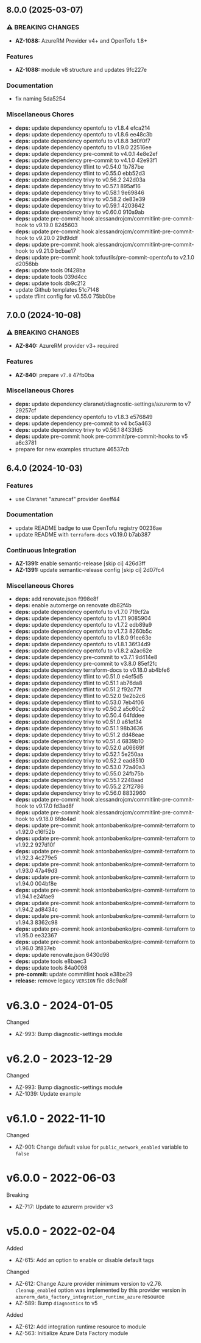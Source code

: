 ## 8.0.0 (2025-03-07)

### ⚠ BREAKING CHANGES

* **AZ-1088:** AzureRM Provider v4+ and OpenTofu 1.8+

### Features

* **AZ-1088:** module v8 structure and updates 9fc227e

### Documentation

* fix naming 5da5254

### Miscellaneous Chores

* **deps:** update dependency opentofu to v1.8.4 efca214
* **deps:** update dependency opentofu to v1.8.6 ee48c3b
* **deps:** update dependency opentofu to v1.8.8 3d0f0f7
* **deps:** update dependency opentofu to v1.9.0 22516ee
* **deps:** update dependency pre-commit to v4.0.1 4e8e2ef
* **deps:** update dependency pre-commit to v4.1.0 42e93f1
* **deps:** update dependency tflint to v0.54.0 1b787be
* **deps:** update dependency tflint to v0.55.0 ebb52d3
* **deps:** update dependency trivy to v0.56.2 242d03a
* **deps:** update dependency trivy to v0.57.1 895af16
* **deps:** update dependency trivy to v0.58.1 9e69846
* **deps:** update dependency trivy to v0.58.2 de83e39
* **deps:** update dependency trivy to v0.59.1 4203642
* **deps:** update dependency trivy to v0.60.0 910a9ab
* **deps:** update pre-commit hook alessandrojcm/commitlint-pre-commit-hook to v9.19.0 8245603
* **deps:** update pre-commit hook alessandrojcm/commitlint-pre-commit-hook to v9.20.0 29d9ddf
* **deps:** update pre-commit hook alessandrojcm/commitlint-pre-commit-hook to v9.21.0 bcbae17
* **deps:** update pre-commit hook tofuutils/pre-commit-opentofu to v2.1.0 d2056bb
* **deps:** update tools 0f428ba
* **deps:** update tools 039d4cc
* **deps:** update tools db9c212
* update Github templates 51c7148
* update tflint config for v0.55.0 75bb0be

## 7.0.0 (2024-10-08)

### ⚠ BREAKING CHANGES

* **AZ-840:** AzureRM provider v3+ required

### Features

* **AZ-840:** prepare `v7.0` 47fb0ba

### Miscellaneous Chores

* **deps:** update dependency claranet/diagnostic-settings/azurerm to v7 29257cf
* **deps:** update dependency opentofu to v1.8.3 e576849
* **deps:** update dependency pre-commit to v4 bc5a463
* **deps:** update dependency trivy to v0.56.1 8433fd5
* **deps:** update pre-commit hook pre-commit/pre-commit-hooks to v5 a6c3781
* prepare for new examples structure 46537cb

## 6.4.0 (2024-10-03)

### Features

* use Claranet "azurecaf" provider 4eeff44

### Documentation

* update README badge to use OpenTofu registry 00236ae
* update README with `terraform-docs` v0.19.0 b7ab387

### Continuous Integration

* **AZ-1391:** enable semantic-release [skip ci] 426d3ff
* **AZ-1391:** update semantic-release config [skip ci] 2d07fc4

### Miscellaneous Chores

* **deps:** add renovate.json f998e8f
* **deps:** enable automerge on renovate db82f4b
* **deps:** update dependency opentofu to v1.7.0 719cf2a
* **deps:** update dependency opentofu to v1.7.1 9085904
* **deps:** update dependency opentofu to v1.7.2 edb89a9
* **deps:** update dependency opentofu to v1.7.3 8260b5c
* **deps:** update dependency opentofu to v1.8.0 91ee63e
* **deps:** update dependency opentofu to v1.8.1 36f34d9
* **deps:** update dependency opentofu to v1.8.2 a2ac62e
* **deps:** update dependency pre-commit to v3.7.1 9d414e8
* **deps:** update dependency pre-commit to v3.8.0 85ef2fc
* **deps:** update dependency terraform-docs to v0.18.0 ab4bfe6
* **deps:** update dependency tflint to v0.51.0 e4ef5d5
* **deps:** update dependency tflint to v0.51.1 ab76da8
* **deps:** update dependency tflint to v0.51.2 f92c77f
* **deps:** update dependency tflint to v0.52.0 9e2b2c6
* **deps:** update dependency tflint to v0.53.0 7eb4f06
* **deps:** update dependency trivy to v0.50.2 a5c60c2
* **deps:** update dependency trivy to v0.50.4 64fddee
* **deps:** update dependency trivy to v0.51.0 a61ef34
* **deps:** update dependency trivy to v0.51.1 98b3636
* **deps:** update dependency trivy to v0.51.2 dd48eae
* **deps:** update dependency trivy to v0.51.4 6839b10
* **deps:** update dependency trivy to v0.52.0 a06669f
* **deps:** update dependency trivy to v0.52.1 5e250aa
* **deps:** update dependency trivy to v0.52.2 ead8510
* **deps:** update dependency trivy to v0.53.0 72a40a3
* **deps:** update dependency trivy to v0.55.0 24fb75b
* **deps:** update dependency trivy to v0.55.1 2248aad
* **deps:** update dependency trivy to v0.55.2 27f2786
* **deps:** update dependency trivy to v0.56.0 8832960
* **deps:** update pre-commit hook alessandrojcm/commitlint-pre-commit-hook to v9.17.0 fd3ad8f
* **deps:** update pre-commit hook alessandrojcm/commitlint-pre-commit-hook to v9.18.0 6fde4ad
* **deps:** update pre-commit hook antonbabenko/pre-commit-terraform to v1.92.0 c16f52b
* **deps:** update pre-commit hook antonbabenko/pre-commit-terraform to v1.92.2 927d10f
* **deps:** update pre-commit hook antonbabenko/pre-commit-terraform to v1.92.3 4c279e5
* **deps:** update pre-commit hook antonbabenko/pre-commit-terraform to v1.93.0 47a49d3
* **deps:** update pre-commit hook antonbabenko/pre-commit-terraform to v1.94.0 004bf8e
* **deps:** update pre-commit hook antonbabenko/pre-commit-terraform to v1.94.1 e24fae9
* **deps:** update pre-commit hook antonbabenko/pre-commit-terraform to v1.94.2 ad8434c
* **deps:** update pre-commit hook antonbabenko/pre-commit-terraform to v1.94.3 8362c98
* **deps:** update pre-commit hook antonbabenko/pre-commit-terraform to v1.95.0 ee32367
* **deps:** update pre-commit hook antonbabenko/pre-commit-terraform to v1.96.0 3f837eb
* **deps:** update renovate.json 6430d98
* **deps:** update tools e8baec3
* **deps:** update tools 84a0098
* **pre-commit:** update commitlint hook e38be29
* **release:** remove legacy `VERSION` file d8c9a8f

# v6.3.0 - 2024-01-05

Changed
  * AZ-993: Bump diagnostic-settings module

# v6.2.0 - 2023-12-29

Changed
  * AZ-993: Bump diagnostic-settings module
  * AZ-1039: Update example

# v6.1.0 - 2022-11-10

Changed
  * AZ-901: Change default value for `public_network_enabled` variable to `false`

# v6.0.0 - 2022-06-03

Breaking
  * AZ-717: Update to azurerm provider v3

# v5.0.0 - 2022-02-04

Added
  * AZ-615: Add an option to enable or disable default tags

Changed
  * AZ-612: Change Azure provider minimum version to v2.76. `cleanup_enabled` option was implemented by this provider version in `azurerm_data_factory_integration_runtime_azure` resource
  * AZ-589: Bump `diagnostics` to v5

Added
  * AZ-612: Add integration runtime resource to module
  * AZ-563: Initialize Azure Data Factory module
